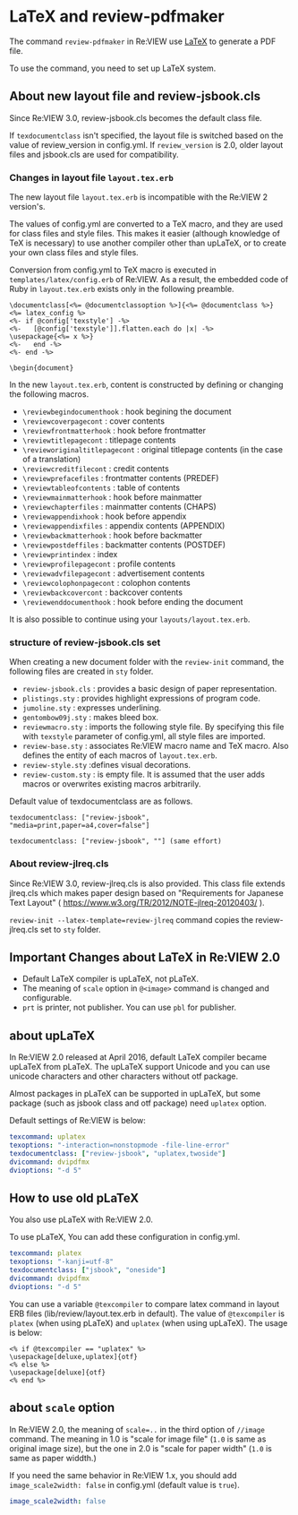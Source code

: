 # LaTeX and review-pdfmaker

The command `review-pdfmaker` in Re:VIEW use [LaTeX](https://en.wikipedia.org/wiki/LaTeX) to generate a PDF file.

To use the command, you need to set up LaTeX system.

## About new layout file and review-jsbook.cls

Since Re:VIEW 3.0, review-jsbook.cls becomes the default class file.

If `texdocumentclass` isn't specified, the layout file is switched based on the value of review_version in config.yml. If `review_version` is 2.0, older layout files and jsbook.cls are used for compatibility.

### Changes in layout file `layout.tex.erb`

The new layout file `layout.tex.erb` is incompatible with the Re:VIEW 2 version's.

The values of config.yml are converted to a TeX macro, and they are used for class files and style files. This makes it easier (although knowledge of TeX is necessary) to use another compiler other than upLaTeX, or to create your own class files and style files.

Conversion from config.yml to TeX macro is executed in `templates/latex/config.erb` of Re:VIEW. As a result, the embedded code of Ruby in `layout.tex.erb` exists only in the following preamble.

```
\documentclass[<%= @documentclassoption %>]{<%= @documentclass %>}
<%= latex_config %>
<%- if @config['texstyle'] -%>
<%-   [@config['texstyle']].flatten.each do |x| -%>
\usepackage{<%= x %>}
<%-   end -%>
<%- end -%>

\begin{document}

```

In the new `layout.tex.erb`, content is constructed by defining or changing the following macros.

* `\reviewbegindocumenthook` : hook begining the document
* `\reviewcoverpagecont` : cover contents
* `\reviewfrontmatterhook` : hook before frontmatter
* `\reviewtitlepagecont` : titlepage contents
* `\revieworiginaltitlepagecont` : original titlepage contents (in the case of a translation)
* `\reviewcreditfilecont` : credit contents
* `\reviewprefacefiles` : frontmatter contents (PREDEF)
* `\reviewtableofcontents` : table of contents
* `\reviewmainmatterhook` : hook before mainmatter
* `\reviewchapterfiles` : mainmatter contents (CHAPS)
* `\reviewappendixhook` : hook before appendix
* `\reviewappendixfiles` : appendix contents (APPENDIX)
* `\reviewbackmatterhook` : hook before backmatter
* `\reviewpostdeffiles` : backmatter contents (POSTDEF)
* `\reviewprintindex` : index
* `\reviewprofilepagecont` : profile contents
* `\reviewadvfilepagecont` : advertisement contents
* `\reviewcolophonpagecont` : colophon contents
* `\reviewbackcovercont` : backcover contents
* `\reviewenddocumenthook` : hook before ending the document

It is also possible to continue using your `layouts/layout.tex.erb`.

### structure of review-jsbook.cls set

When creating a new document folder with the `review-init` command, the following files are created in `sty` folder.

* `review-jsbook.cls` : provides a basic design of paper representation.
* `plistings.sty` : provides highlight expressions of program code.
* `jumoline.sty` : expresses underlining.
* `gentombow09j.sty` : makes bleed box.
* `reviewmacro.sty` : imports the following style file. By specifying this file with `texstyle` parameter of config.yml, all style files are imported.
* `review-base.sty` : associates Re:VIEW macro name and TeX macro. Also defines the entity of each macros of `layout.tex.erb`.
* `review-style.sty` :defines visual decorations.
* `review-custom.sty` : is empty file. It is assumed that the user adds macros or overwrites existing macros arbitrarily.

Default value of texdocumentclass are as follows.

```
texdocumentclass: ["review-jsbook", "media=print,paper=a4,cover=false"]

texdocumentclass: ["review-jsbook", ""] (same effort)
```

### About review-jlreq.cls

Since Re:VIEW 3.0, review-jlreq.cls is also provided. This class file extends jlreq.cls which makes paper design based on "Requirements for Japanese Text Layout" ( https://www.w3.org/TR/2012/NOTE-jlreq-20120403/ ).

`review-init --latex-template=review-jlreq` command copies the review-jlreq.cls set to `sty` folder.

## Important Changes about LaTeX in Re:VIEW 2.0

* Default LaTeX compiler is upLaTeX, not pLaTeX.
* The meaning of `scale` option in `@<image>` command is changed and configurable.
* `prt` is printer, not publisher. You can use `pbl` for publisher.

## about upLaTeX

In Re:VIEW 2.0 released at April 2016, default LaTeX compiler became upLaTeX from pLaTeX.  The upLaTeX support Unicode and you can use unicode characters and other characters without otf package.

Almost packages in pLaTeX can be supported in upLaTeX, but some package (such as jsbook class and otf package) need `uplatex` option.

Default settings of Re:VIEW is below:

```yaml
texcommand: uplatex
texoptions: "-interaction=nonstopmode -file-line-error"
texdocumentclass: ["review-jsbook", "uplatex,twoside"]
dvicommand: dvipdfmx
dvioptions: "-d 5"
```

## How to use old pLaTeX

You also use pLaTeX with Re:VIEW 2.0.

To use pLaTeX, You can add these configuration in config.yml.

```yaml
texcommand: platex
texoptions: "-kanji=utf-8"
texdocumentclass: ["jsbook", "oneside"]
dvicommand: dvipdfmx
dvioptions: "-d 5"
```

You can use a variable `@texcompiler` to compare latex command in layout ERB files (lib/review/layout.tex.erb in default).
The value of `@texcompiler` is `platex` (when using pLaTeX) and `uplatex` (when using upLaTeX).
The usage is below:

```
<% if @texcompiler == "uplatex" %>
\usepackage[deluxe,uplatex]{otf}
<% else %>
\usepackage[deluxe]{otf}
<% end %>
```

## about `scale` option

In Re:VIEW 2.0, the meaning of `scale=..` in the third option of ``//image`` command.
The meaning in 1.0 is "scale for image file" (`1.0` is same as original image size), but the one in 2.0 is "scale for paper width" (`1.0` is same as paper widdth.)

If you need the same behavior in Re:VIEW 1.x, you should add ``image_scale2width: false`` in config.yml (default value is `true`).

```yaml
image_scale2width: false
```
